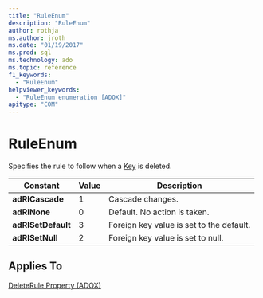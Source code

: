 ```yaml
---
title: "RuleEnum"
description: "RuleEnum"
author: rothja
ms.author: jroth
ms.date: "01/19/2017"
ms.prod: sql
ms.technology: ado
ms.topic: reference
f1_keywords:
  - "RuleEnum"
helpviewer_keywords:
  - "RuleEnum enumeration [ADOX]"
apitype: "COM"
---
```

# RuleEnum
Specifies the rule to follow when a [Key](./key-object-adox.md) is deleted.  
  
|Constant|Value|Description|  
|--------------|-----------|-----------------|  
|**adRICascade**|1|Cascade changes.|  
|**adRINone**|0|Default. No action is taken.|  
|**adRISetDefault**|3|Foreign key value is set to the default.|  
|**adRISetNull**|2|Foreign key value is set to null.|  
  
## Applies To  
 [DeleteRule Property (ADOX)](./deleterule-property-adox.md)